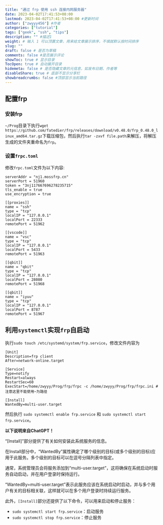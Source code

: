 ```yaml
---
title: "通过 frp 使用 ssh 连接内网服务器"
date: 2023-04-02T17:41:53+08:00
lastmod: 2023-04-02T17:41:53+08:00 #更新时间
author: ["zwyyy456"] #作者
categories: ["tutorial"]
tags: ["geek", "ssh", "tips"]
description: "" #描述1
weight: # 输入 1 可以顶置文章，用来给文章展示排序，不填就默认按时间排序
slug: ""
draft: false # 是否为草稿
comments: false #是否展示评论
showToc: true # 显示目录
TocOpen: true # 自动展开目录
hidemeta: false # 是否隐藏文章的元信息，如发布日期、作者等
disableShare: true # 底部不显示分享栏
showbreadcrumbs: false #顶部显示当前路径
---
```

## 配置frp
### 安装frp
`~/Prog`目录下执行`wget https://github.com/fatedier/frp/releases/download/v0.48.0/frp_0.48.0_linux_amd64.tar.gz`下载压缩包，然后执行`tar -zxvf file.path`来解压，将解压生成的文件夹重命名为`frp`。

### 设置`frpc.toml`
修改`frpc.toml`文件为以下内容:
```
serverAddr = "nj1.mossfrp.cn"
serverPort = 51960
token = "3nj117667696278235715"
tls_enable = true
use_encryption = true

[[proxies]]
name = "ssh"
type = "tcp"
localIP = "127.0.0.1"
localPort = 22333
remotePort = 51962

[[vscode]]
name = "vsc"
type = "tcp"
localIP = "127.0.0.1"
localPort = 5433
remotePort = 51963

[[qbit]]
name = "qbit"
type = "tcp"
localIP = "127.0.0.1"
localPort = 28080
remotePort = 51968

[[qbit]]
name = "iyuu"
type = "tcp"
localIP = "127.0.0.1"
localPort = 8787
remotePort = 51967

```

## 利用`systemctl`实现`frp`自启动
执行`sudo touch /etc/systemd/system/frp.service`，修改文件内容为
```
[Unit]
Description=frp client
After=network-online.target

[Service]
Type=notify
Restart=always
RestartSec=60
ExecStart=/home/zwyyy/Prog/frp/frpc -c /home/zwyyy/Prog/frp/frpc.ini # 注意这里不能使用~为路径

[Install]
WantedBy=multi-user.target
```
然后执行 `sudo systemctl enable frp.service` 和 `sudo systemctl start frp.service`。


**以下说明来自ChatGPT！**

“[Install]”部分提供了有关如何安装此系统服务的信息。

在Install部分中，“WantedBy”属性确定了哪个级别的目标(或多个级别的目标)应用于此服务。多个级别的目标可以在逗号分隔列表中指定。

通常，系统管理员会将服务添加到“multi-user.target”，这将确保在系统启动时服务自动启动，并在用户登录时保持运行。

“WantedBy=multi-user.target”表示此服务应该在系统启动时启动，并与多个用户有关的目标相关联，这样就可以在多个用户登录时持续运行服务。

此外，`[Install]`部分还提供了以下命令，可以用来启动和停止服务：

- `sudo systemctl start frp.service`：启动服务
- `sudo systemctl stop frp.service`：停止服务


